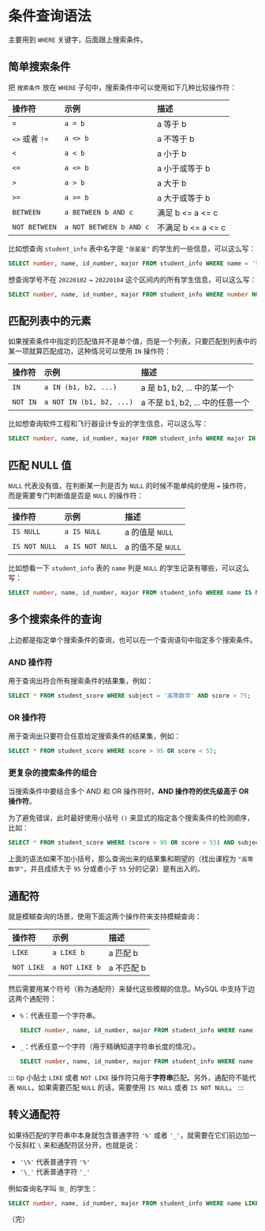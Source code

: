 # 条件查询语法

主要用到 `WHERE` 关键字，后面跟上搜索条件。

## 简单搜索条件

把 `搜索条件` 放在 `WHERE` 子句中，搜索条件中可以使用如下几种比较操作符：

| 操作符           | 示例                      | 描述              |
|:--------------|:------------------------|:----------------|
| `=`           | `a = b`                 | a 等于 b          |
| `<>` 或者 `!=`  | `a <> b`                | a 不等于 b         |
| `<`           | `a < b`                 | a 小于 b          |
| `<=`          | `a <= b`                | a 小于或等于 b       |
| `>`           | `a > b`                 | a 大于 b          |
| `>=`          | `a >= b`                | a 大于或等于 b       |
| `BETWEEN`     | `a BETWEEN b AND c`     | 满足 b <= a <= c  |
| `NOT BETWEEN` | `a NOT BETWEEN b AND c` | 不满足 b <= a <= c |


比如想查询 `student_info` 表中名字是 `"张星星"` 的学生的一些信息，可以这么写：

```sql
SELECT number, name, id_number, major FROM student_info WHERE name = '张星星';
```

想查询学号不在 `20220102` ~ `20220104` 这个区间内的所有学生信息，可以这么写：

```sql
SELECT number, name, id_number, major FROM student_info WHERE number NOT BETWEEN 20220102 AND 20220104;
```

## 匹配列表中的元素

如果搜索条件中指定的匹配值并不是单个值，而是一个列表，只要匹配到列表中的某一项就算匹配成功，这种情况可以使用 `IN` 操作符：

| 操作符      | 示例                       | 描述                      |
|:---------|:-------------------------|:------------------------|
| `IN`     | `a IN (b1, b2, ...)`     | a 是 b1, b2, ... 中的某一个   |
| `NOT IN` | `a NOT IN (b1, b2, ...)` | a 不是 b1, b2, ... 中的任意一个 |

比如想查询软件工程和飞行器设计专业的学生信息，可以这么写：

```sql
SELECT number, name, id_number, major FROM student_info WHERE major IN ('软件工程', '飞行器设计');
```

## 匹配 NULL 值

`NULL` 代表没有值，在判断某一列是否为 `NULL` 的时候不能单纯的使用 `=` 操作符，而是需要专门判断值是否是 `NULL` 的操作符：

| 操作符           | 示例              | 描述            |
|:--------------|:----------------|:--------------|
| `IS NULL`     | `a IS NULL`     | a 的值是 `NULL`  |
| `IS NOT NULL` | `a IS NOT NULL` | a 的值不是 `NULL` |

比如想看一下 `student_info` 表的 `name` 列是 `NULL` 的学生记录有哪些，可以这么写：

```sql
SELECT number, name, id_number, major FROM student_info WHERE name IS NULL;
```

## 多个搜索条件的查询

上边都是指定单个搜索条件的查询，也可以在一个查询语句中指定多个搜索条件。

### AND 操作符

用于查询出符合所有搜索条件的结果集，例如：

```sql
SELECT * FROM student_score WHERE subject = '高等数学' AND score > 75;
```

### OR 操作符

用于查询出只要符合任意给定搜索条件的结果集，例如：

```sql
SELECT * FROM student_score WHERE score > 95 OR score < 55;
```

### 更复杂的搜索条件的组合

当搜索条件中要结合多个 AND 和 OR 操作符时，**AND 操作符的优先级高于 OR 操作符**。

为了避免错误，此时最好使用小括号 `()` 来显式的指定各个搜索条件的检测顺序，比如：

```sql
SELECT * FROM student_score WHERE (score > 95 OR score < 55) AND subject = '高等数学';
```

上面的语法如果不加小括号，那么查询出来的结果集和期望的（找出课程为 `"高等数学"`，并且成绩大于 `95` 分或者小于 `55` 分的记录）是有出入的。

## 通配符

就是模糊查询的场景，使用下面这两个操作符来支持模糊查询：

| 操作符        | 示例             | 描述      |
|:-----------|:---------------|:--------|
| `LIKE`     | `a LIKE b`     | a 匹配 b  |
| `NOT LIKE` | `a NOT LIKE b` | a 不匹配 b |

然后需要用某个符号（称为通配符）来替代这些模糊的信息。MySQL 中支持下边这两个通配符：

* `%`：代表任意一个字符串。

  ```sql
  SELECT number, name, id_number, major FROM student_info WHERE name LIKE '张%';
  ```

* `_`：代表任意一个字符（用于精确知道字符串长度的情况）。

  ```sql
  SELECT number, name, id_number, major FROM student_info WHERE name LIKE '_星_';
  ```

::: tip 小贴士
`LIKE` 或者 `NOT LIKE` 操作符只用于**字符串**匹配。另外，通配符不能代表 `NULL`，如果需要匹配 `NULL` 的话，需要使用 `IS NULL` 或者 `IS NOT NULL`。
:::

## 转义通配符

如果待匹配的字符串中本身就包含普通字符 `'%'` 或者 `'_'`，就需要在它们前边加一个反斜杠 `\` 来和通配符区分开，也就是说：

* `'\%'` 代表普通字符 `'%'`
* `'\_'` 代表普通字符 `'_'`

例如查询名字叫 `张_` 的学生：

```sql
SELECT number, name, id_number, major FROM student_info WHERE name LIKE '张\_';
```

（完）
